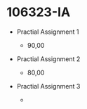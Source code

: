 # 106323-IA

- Practial Assignment 1

    - 90,00

- Practial Assignment 2

    - 80,00

- Practial Assignment 3

    - 